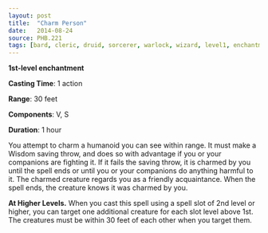 ```yaml
---
layout: post
title:  "Charm Person"
date:   2014-08-24
source: PHB.221
tags: [bard, cleric, druid, sorcerer, warlock, wizard, level1, enchantment, phb ,fan]
---
```


**1st-level enchantment**

**Casting Time**: 1 action

**Range**: 30 feet

**Components**: V, S

**Duration**: 1 hour

You attempt to charm a humanoid you can see within range. It must make a Wisdom saving throw, and does so with advantage if you or your companions are fighting it. If it fails the saving throw, it is charmed by you until the spell ends or until you or your companions do anything harmful to it. The charmed creature regards you as a friendly acquaintance. When the spell ends, the creature knows it was charmed by you.

**At Higher Levels.** When you cast this spell using a spell slot of 2nd level or higher, you can target one additional creature for each slot level above 1st. The creatures must be within 30 feet of each other when you target them.
